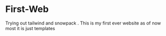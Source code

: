 # First-Web
Trying out tailwind and snowpack . This is my first ever website as of now most it is just templates 
